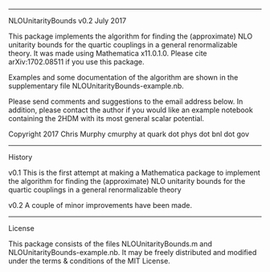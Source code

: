 ----------------
NLOUnitarityBounds v0.2
July 2017

This package implements the algorithm for finding the (approximate) NLO unitarity bounds for the quartic couplings in a general renormalizable theory. It
was made using Mathematica x11.0.1.0. Please cite arXiv:1702.08511 if you use this package.

Examples and some documentation of the algorithm are shown 
in the supplementary file NLOUnitarityBounds-example.nb.

Please send comments and suggestions to the email address below. In addition, please contact the author if you would like an example notebook containing the 2HDM with its most general scalar potential.

Copyright 2017
Chris Murphy		cmurphy at quark dot phys dot bnl dot gov

-------
History

v0.1
This is the first attempt at making a Mathematica package to implement the algorithm for finding the (approximate) NLO unitarity bounds for the quartic couplings in a general renormalizable theory

v0.2
A couple of minor improvements have been made. 

-------
License

This package consists of the files NLOUnitarityBounds.m and NLOUnitarityBounds-example.nb. 
It may be freely distributed and modified under the terms & conditions of the MIT License.
